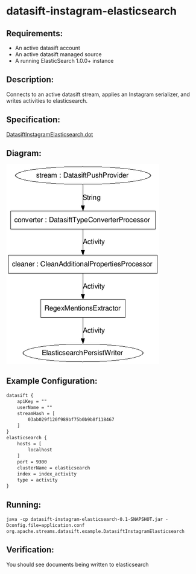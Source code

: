 datasift-instagram-elasticsearch
==============================

Requirements:
-------------
 - An active datasift account
 - An active datasift managed source
 - A running ElasticSearch 1.0.0+ instance

Description:
------------
Connects to an active datasift stream, applies an Instagram serializer, and writes activities to elasticsearch.

Specification:
-----------------

[DatasiftInstagramElasticsearch.dot](src/main/resources/DatasiftInstagramElasticsearch.dot "DatasiftInstagramElasticsearch.dot" )

Diagram:
-----------------

![DatasiftInstagramElasticsearch.png](./DatasiftInstagramElasticsearch.png?raw=true)

Example Configuration:
----------------------

    datasift {
        apiKey = ""
        userName = ""
        streamHash = [
            03ab029f120f989bf75b0b9b8f118467   
        ]
    }
    elasticsearch {
        hosts = [
            localhost
        ]
        port = 9300
        clusterName = elasticsearch
        index = index_activity
        type = activity
    }

Running:
--------

    java -cp datasift-instagram-elasticsearch-0.1-SNAPSHOT.jar -Dconfig.file=application.conf org.apache.streams.datasift.example.DatasiftInstagramElasticsearch

Verification:
-------------
You should see documents being written to elasticsearch